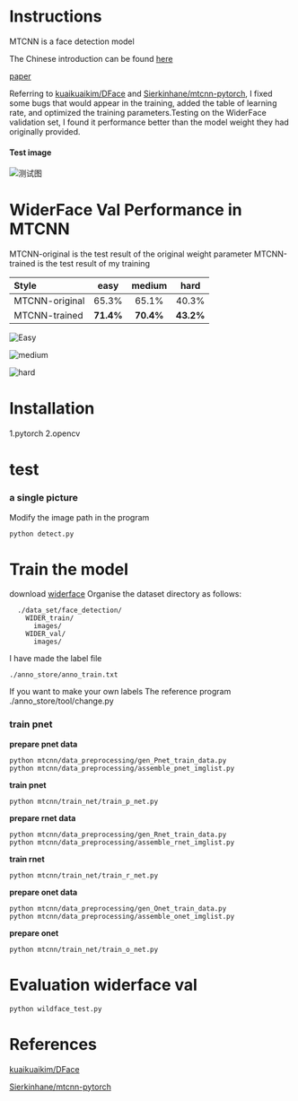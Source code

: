 # Instructions
MTCNN is a face detection model

The Chinese introduction can be found [here](https://blog.csdn.net/qq_32478489/article/details/106193921)

[paper](https://kpzhang93.github.io/MTCNN_face_detection_alignment/paper/spl.pdf)

Referring to [kuaikuaikim/DFace](https://github.com/kuaikuaikim/DFace) and [Sierkinhane/mtcnn-pytorch](https://github.com/Sierkinhane/mtcnn-pytorch), I fixed some bugs that would appear in the training, added the table of learning rate, and optimized the training parameters.Testing on the WiderFace validation set, I found it performance better than the model weight they had originally provided.
#### Test image
![测试图](https://img-blog.csdnimg.cn/20200518164255263.jpg?x-oss-process=image/watermark,type_ZmFuZ3poZW5naGVpdGk,shadow_10,text_aHR0cHM6Ly9ibG9nLmNzZG4ubmV0L3FxXzMyNDc4NDg5,size_16,color_FFFFFF,t_70#pic_center)
# WiderFace Val Performance in MTCNN
MTCNN-original is the test result of the original weight parameter
MTCNN-trained is the test result of my training

| Style | easy | medium | hard |
|:-|:-:|:-:|:-:|
| MTCNN-original | 65.3% | 65.1% | 40.3% |
| MTCNN-trained | **71.4%** | **70.4%** | **43.2%** |

![Easy](https://img-blog.csdnimg.cn/20200518154123825.JPG?x-oss-process=image/watermark,type_ZmFuZ3poZW5naGVpdGk,shadow_10,text_aHR0cHM6Ly9ibG9nLmNzZG4ubmV0L3FxXzMyNDc4NDg5,size_16,color_FFFFFF,t_70)

![medium](https://img-blog.csdnimg.cn/20200518154123819.JPG?x-oss-process=image/watermark,type_ZmFuZ3poZW5naGVpdGk,shadow_10,text_aHR0cHM6Ly9ibG9nLmNzZG4ubmV0L3FxXzMyNDc4NDg5,size_16,color_FFFFFF,t_70)

![hard](https://img-blog.csdnimg.cn/20200518154123812.JPG?x-oss-process=image/watermark,type_ZmFuZ3poZW5naGVpdGk,shadow_10,text_aHR0cHM6Ly9ibG9nLmNzZG4ubmV0L3FxXzMyNDc4NDg5,size_16,color_FFFFFF,t_70)


# Installation
1.pytorch 
2.opencv 
# test
### a single picture
Modify the image path in the program

```Shell
python detect.py
```
# Train the model
download [widerface](http://shuoyang1213.me/WIDERFACE/)
Organise the dataset directory as follows:
```Shell
  ./data_set/face_detection/
    WIDER_train/
      images/
    WIDER_val/
      images/
```
I have made the label file
```Shell
./anno_store/anno_train.txt
```
If you want to make your own labels
The reference program
./anno_store/tool/change.py

### train pnet
**prepare pnet data**
```Shell
python mtcnn/data_preprocessing/gen_Pnet_train_data.py
python mtcnn/data_preprocessing/assemble_pnet_imglist.py
```
**train pnet**
```Shell
python mtcnn/train_net/train_p_net.py
```
**prepare rnet data**
```Shell
python mtcnn/data_preprocessing/gen_Rnet_train_data.py
python mtcnn/data_preprocessing/assemble_rnet_imglist.py
```
**train rnet**
```Shell
python mtcnn/train_net/train_r_net.py
```
**prepare onet data**
```Shell
python mtcnn/data_preprocessing/gen_Onet_train_data.py
python mtcnn/data_preprocessing/assemble_onet_imglist.py
```
**prepare onet**
```Shell
python mtcnn/train_net/train_o_net.py
```
# Evaluation widerface val
```Shell
python wildface_test.py
```
# References

[kuaikuaikim/DFace](https://github.com/kuaikuaikim/DFace)

[Sierkinhane/mtcnn-pytorch](https://github.com/Sierkinhane/mtcnn-pytorch)
